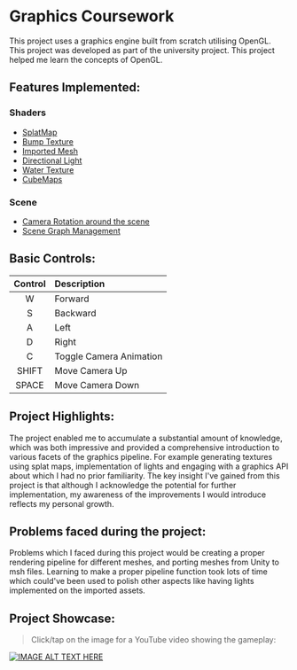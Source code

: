 # Graphics Coursework
This project uses a graphics engine built from scratch utilising OpenGL. This project was developed as part of the university project. This project helped me learn the concepts of OpenGL.

## Features Implemented:
### Shaders
- [SplatMap](Shaders/TexturedVertex.glsl) 
- [Bump Texture](Shaders/BumpVertex.glsl)
- [Imported Mesh](Blank%20Project/Renderer.cpp#L75)
- [Directional Light](Blank%20Project/Renderer.cpp#L284)
- [Water Texture](Shaders/reflectVertex.glsl)
- [CubeMaps](Shaders/skyboxVertex.glsl)
### Scene 
- [Camera Rotation around the scene](Blank%20Project/Renderer.cpp#L24)
- [Scene Graph Management](Blank%20Project/Renderer.cpp#L291)

## Basic Controls:

| Control | Description |
| :---: | :--- |
W    | Forward
S   | Backward
A    | Left
D    | Right
C | Toggle Camera Animation
SHIFT | Move Camera Up
SPACE | Move Camera Down

## Project Highlights:
The project enabled me to accumulate a substantial amount of knowledge, which was both impressive and provided a comprehensive introduction to various facets of the graphics pipeline. For example generating textures using splat maps, implementation of lights and engaging with a graphics API about which I had no prior familiarity. The key insight I've gained from this project is that although I acknowledge the potential for further implementation, my awareness of the improvements I would introduce reflects my personal growth.

## Problems faced during the project:
Problems which I faced during this project would be creating a proper rendering pipeline for different meshes, and porting meshes from Unity to msh files. Learning to make a proper pipeline function took lots of time which could've been used to polish other aspects like having lights implemented on the imported assets.

## Project Showcase:
> Click/tap on the image for a YouTube video showing the gameplay:

[![IMAGE ALT TEXT HERE](https://img.youtube.com/vi/pwkJQybwczg/0.jpg)](https://www.youtube.com/watch?v=pwkJQybwczg)
